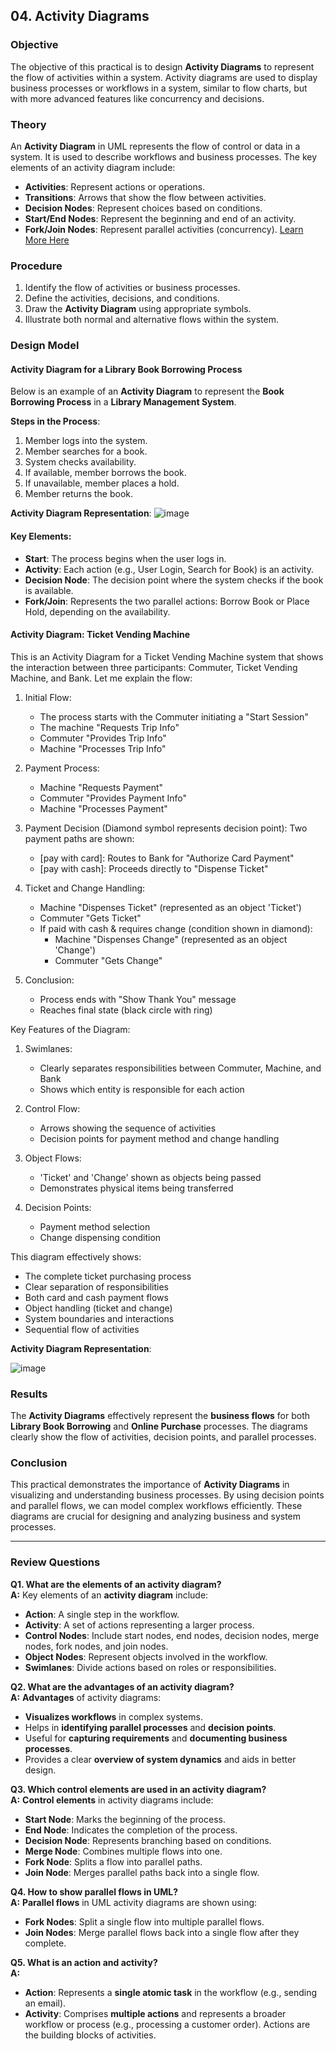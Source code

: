 
## **04. Activity Diagrams**

### **Objective**
The objective of this practical is to design **Activity Diagrams** to represent the flow of activities within a system. Activity diagrams are used to display business processes or workflows in a system, similar to flow charts, but with more advanced features like concurrency and decisions.

### **Theory**
An **Activity Diagram** in UML represents the flow of control or data in a system. It is used to describe workflows and business processes. The key elements of an activity diagram include:
- **Activities**: Represent actions or operations.
- **Transitions**: Arrows that show the flow between activities.
- **Decision Nodes**: Represent choices based on conditions.
- **Start/End Nodes**: Represent the beginning and end of an activity.
- **Fork/Join Nodes**: Represent parallel activities (concurrency).
[Learn More Here](https://www.visual-paradigm.com/guide/uml-unified-modeling-language/what-is-activity-diagram/)

### **Procedure**
1. Identify the flow of activities or business processes.
2. Define the activities, decisions, and conditions.
3. Draw the **Activity Diagram** using appropriate symbols.
4. Illustrate both normal and alternative flows within the system.

### **Design Model**
#### **Activity Diagram for a Library Book Borrowing Process**
Below is an example of an **Activity Diagram** to represent the **Book Borrowing Process** in a **Library Management System**.

**Steps in the Process**:
1. Member logs into the system.
2. Member searches for a book.
3. System checks availability.
4. If available, member borrows the book.
5. If unavailable, member places a hold.
6. Member returns the book.

**Activity Diagram Representation**:
![image](https://github.com/user-attachments/assets/45aafcb8-f7c1-4dea-a0a2-0b001a84fe8e)


#### **Key Elements**:
- **Start**: The process begins when the user logs in.
- **Activity**: Each action (e.g., User Login, Search for Book) is an activity.
- **Decision Node**: The decision point where the system checks if the book is available.
- **Fork/Join**: Represents the two parallel actions: Borrow Book or Place Hold, depending on the availability.

#### Activity Diagram: Ticket Vending Machine
This is an Activity Diagram for a Ticket Vending Machine system that shows the interaction between three participants: Commuter, Ticket Vending Machine, and Bank. Let me explain the flow:

1. Initial Flow:
   - The process starts with the Commuter initiating a "Start Session"
   - The machine "Requests Trip Info"
   - Commuter "Provides Trip Info"
   - Machine "Processes Trip Info"

2. Payment Process:
   - Machine "Requests Payment"
   - Commuter "Provides Payment Info"
   - Machine "Processes Payment"

3. Payment Decision (Diamond symbol represents decision point):
   Two payment paths are shown:
   - [pay with card]: Routes to Bank for "Authorize Card Payment"
   - [pay with cash]: Proceeds directly to "Dispense Ticket"

4. Ticket and Change Handling:
   - Machine "Dispenses Ticket" (represented as an object 'Ticket')
   - Commuter "Gets Ticket"
   - If paid with cash & requires change (condition shown in diamond):
     * Machine "Dispenses Change" (represented as an object 'Change')
     * Commuter "Gets Change"

5. Conclusion:
   - Process ends with "Show Thank You" message
   - Reaches final state (black circle with ring)

Key Features of the Diagram:
1. Swimlanes:
   - Clearly separates responsibilities between Commuter, Machine, and Bank
   - Shows which entity is responsible for each action

2. Control Flow:
   - Arrows showing the sequence of activities
   - Decision points for payment method and change handling

3. Object Flows:
   - 'Ticket' and 'Change' shown as objects being passed
   - Demonstrates physical items being transferred

4. Decision Points:
   - Payment method selection
   - Change dispensing condition

This diagram effectively shows:
- The complete ticket purchasing process
- Clear separation of responsibilities
- Both card and cash payment flows
- Object handling (ticket and change)
- System boundaries and interactions
- Sequential flow of activities


**Activity Diagram Representation**:

![image](https://github.com/user-attachments/assets/839d4b31-348a-42eb-8c20-5c32b717baa9)


### **Results**
The **Activity Diagrams** effectively represent the **business flows** for both **Library Book Borrowing** and **Online Purchase** processes. The diagrams clearly show the flow of activities, decision points, and parallel processes.

### **Conclusion**
This practical demonstrates the importance of **Activity Diagrams** in visualizing and understanding business processes. By using decision points and parallel flows, we can model complex workflows efficiently. These diagrams are crucial for designing and analyzing business and system processes.

<hr>

### **Review Questions**

**Q1. What are the elements of an activity diagram?**  
**A:** Key elements of an **activity diagram** include:
- **Action**: A single step in the workflow.
- **Activity**: A set of actions representing a larger process.
- **Control Nodes**: Include start nodes, end nodes, decision nodes, merge nodes, fork nodes, and join nodes.
- **Object Nodes**: Represent objects involved in the workflow.
- **Swimlanes**: Divide actions based on roles or responsibilities.



**Q2. What are the advantages of an activity diagram?**  
**A:** **Advantages** of activity diagrams:
- **Visualizes workflows** in complex systems.
- Helps in **identifying parallel processes** and **decision points**.
- Useful for **capturing requirements** and **documenting business processes**.
- Provides a clear **overview of system dynamics** and aids in better design.


**Q3. Which control elements are used in an activity diagram?**  
**A:** **Control elements** in activity diagrams include:
- **Start Node**: Marks the beginning of the process.
- **End Node**: Indicates the completion of the process.
- **Decision Node**: Represents branching based on conditions.
- **Merge Node**: Combines multiple flows into one.
- **Fork Node**: Splits a flow into parallel paths.
- **Join Node**: Merges parallel paths back into a single flow.



**Q4. How to show parallel flows in UML?**  
**A:** **Parallel flows** in UML activity diagrams are shown using:
- **Fork Nodes**: Split a single flow into multiple parallel flows.
- **Join Nodes**: Merge parallel flows back into a single flow after they complete.


**Q5. What is an action and activity?**  
**A:**  
- **Action**: Represents a **single atomic task** in the workflow (e.g., sending an email).
- **Activity**: Comprises **multiple actions** and represents a broader workflow or process (e.g., processing a customer order). Actions are the building blocks of activities.
